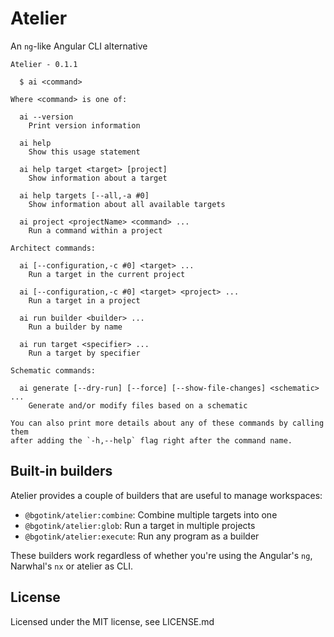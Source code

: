 # Atelier

An `ng`-like Angular CLI alternative

```
Atelier - 0.1.1

  $ ai <command>

Where <command> is one of:

  ai --version
    Print version information

  ai help
    Show this usage statement

  ai help target <target> [project]
    Show information about a target

  ai help targets [--all,-a #0]
    Show information about all available targets

  ai project <projectName> <command> ...
    Run a command within a project

Architect commands:

  ai [--configuration,-c #0] <target> ...
    Run a target in the current project

  ai [--configuration,-c #0] <target> <project> ...
    Run a target in a project

  ai run builder <builder> ...
    Run a builder by name

  ai run target <specifier> ...
    Run a target by specifier

Schematic commands:

  ai generate [--dry-run] [--force] [--show-file-changes] <schematic> ...
    Generate and/or modify files based on a schematic

You can also print more details about any of these commands by calling them
after adding the `-h,--help` flag right after the command name.
```

## Built-in builders

Atelier provides a couple of builders that are useful to manage workspaces:

- `@bgotink/atelier:combine`: Combine multiple targets into one
- `@bgotink/atelier:glob`: Run a target in multiple projects
- `@bgotink/atelier:execute`: Run any program as a builder

These builders work regardless of whether you're using the Angular's `ng`,
Narwhal's `nx` or atelier as CLI.

## License

Licensed under the MIT license, see LICENSE.md
